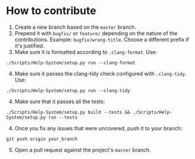 # How to contribute

1. Create a new branch based on the `master` branch.
2. Prepend it with `bugfix/` or `feature/` depending on the nature of the contributions. Example: `bugfix/wrong-title`. Choose a different prefix if it's justified.
3. Make sure it is formatted according to `.clang-format`. Use: 

`./Scripts/Help-System/setup.py run --clang-format`

4. Make sure it passes the clang-tidy check configured with `.clang-tidy`. Use:

`./Scripts/Help-System/setup.py run --clang-tidy`

4. Make sure that it passes all the tests:

```
./Scripts/Help-System/setup.py build --tests && ./Scripts/Help-System/setup.py run --tests
```

4. Once you fix any issues that were uncovered, push it to your branch:

```
git push origin your_branch
```

5. Open a pull request against the project's `master` branch.

